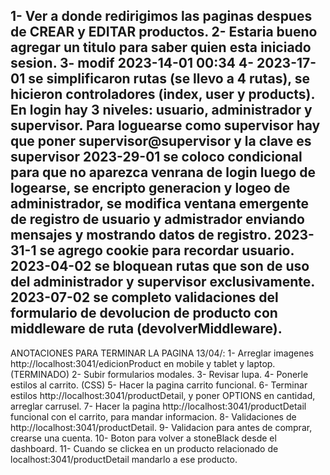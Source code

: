 1- Ver a donde redirigimos las paginas despues de CREAR y EDITAR productos.
2- Estaria bueno agregar un titulo para saber quien esta iniciado sesion.
3- modif  2023-14-01 00:34
4- 2023-17-01 se simplificaron rutas (se llevo a 4 rutas), se hicieron controladores (index, user y products). En login hay 3 niveles: usuario, administrador y supervisor. Para loguearse como supervisor hay que poner supervisor@supervisor y la clave es supervisor
2023-29-01  se coloco condicional para que no aparezca venrana de login luego de logearse, se encripto generacion y logeo de administrador, se modifica ventana emergente de registro de usuario y admistrador enviando mensajes y mostrando datos de registro.
 2023-31-1 se agrego cookie para recordar usuario.
 2023-04-02  se bloquean rutas que son de uso del administrador y supervisor exclusivamente.
 2023-07-02 se completo validaciones del formulario de devolucion de producto con middleware de ruta (devolverMiddleware).
 ------------------------------
 ANOTACIONES PARA TERMINAR LA PAGINA 13/04/:
 1- Arreglar imagenes http://localhost:3041/edicionProduct en mobile y tablet y laptop. (TERMINADO)
 2- Subir formularios modales.
 3- Revisar lupa.
 4- Ponerle estilos al carrito. (CSS)
 5- Hacer la pagina carrito funcional.
 6- Terminar estilos http://localhost:3041/productDetail, y poner OPTIONS en cantidad, arreglar carrusel.
 7- Hacer la pagina http://localhost:3041/productDetail funcional con el carrito, para mandar informacion.
 8- Validaciones de http://localhost:3041/productDetail.
 9- Validacion para antes de comprar, crearse una cuenta.
 10- Boton para volver a stoneBlack desde el dashboard.
 11- Cuando se clickea en un producto relacionado de localhost:3041/productDetail mandarlo a ese producto.
